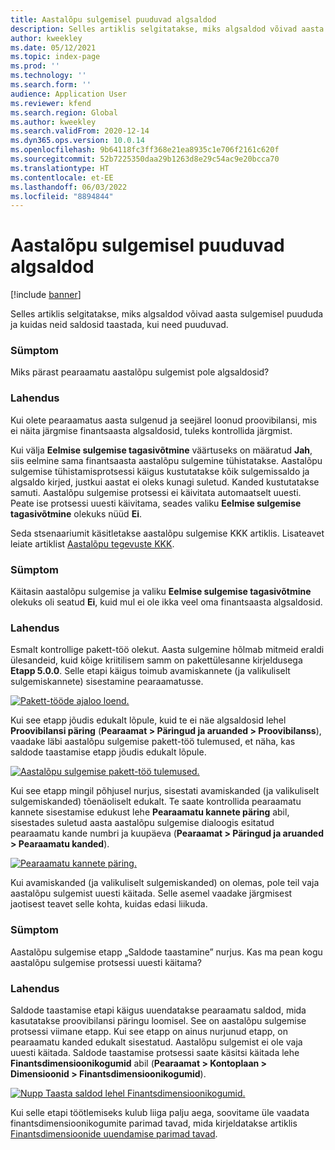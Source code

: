 ```yaml
---
title: Aastalõpu sulgemisel puuduvad algsaldod
description: Selles artiklis selgitatakse, miks algsaldod võivad aasta sulgemisel puududa ja kuidas neid saldosid taastada, kui need puuduvad.
author: kweekley
ms.date: 05/12/2021
ms.topic: index-page
ms.prod: ''
ms.technology: ''
ms.search.form: ''
audience: Application User
ms.reviewer: kfend
ms.search.region: Global
ms.author: kweekley
ms.search.validFrom: 2020-12-14
ms.dyn365.ops.version: 10.0.14
ms.openlocfilehash: 9b64118fc3ff368e21ea8935c1e706f2161c620f
ms.sourcegitcommit: 52b7225350daa29b1263d8e29c54ac9e20bcca70
ms.translationtype: HT
ms.contentlocale: et-EE
ms.lasthandoff: 06/03/2022
ms.locfileid: "8894844"
---
```

# <a name="year-end-close-missing-opening-balances"></a>Aastalõpu sulgemisel puuduvad algsaldod

[!include [banner](../includes/banner.md)]

Selles artiklis selgitatakse, miks algsaldod võivad aasta sulgemisel puududa ja kuidas neid saldosid taastada, kui need puuduvad.

### <a name="symptom"></a>Sümptom

Miks pärast pearaamatu aastalõpu sulgemist pole algsaldosid? 

### <a name="resolution"></a>Lahendus

Kui olete pearaamatus aasta sulgenud ja seejärel loonud proovibilansi, mis ei näita järgmise finantsaasta algsaldosid, tuleks kontrollida järgmist.

Kui välja **Eelmise sulgemise tagasivõtmine** väärtuseks on määratud **Jah**, siis eelmine sama finantsaasta aastalõpu sulgemine tühistatakse. Aastalõpu sulgemise tühistamisprotsessi käigus kustutatakse kõik sulgemissaldo ja algsaldo kirjed, justkui aastat ei oleks kunagi suletud. Kanded kustutatakse samuti. Aastalõpu sulgemise protsessi ei käivitata automaatselt uuesti. Peate ise protsessi uuesti käivitama, seades valiku **Eelmise sulgemise tagasivõtmine** olekuks nüüd **Ei**.

Seda stsenaariumit käsitletakse aastalõpu sulgemise KKK artiklis. Lisateavet leiate artiklist [Aastalõpu tegevuste KKK](faq-year-end-activities.md).

### <a name="symptom"></a>Sümptom

Käitasin aastalõpu sulgemise ja valiku **Eelmise sulgemise tagasivõtmine** olekuks oli seatud **Ei**, kuid mul ei ole ikka veel oma finantsaasta algsaldosid.

### <a name="resolution"></a>Lahendus

Esmalt kontrollige pakett-töö olekut. Aasta sulgemine hõlmab mitmeid eraldi ülesandeid, kuid kõige kriitilisem samm on pakettülesanne kirjeldusega **Etapp 5.0.0**. Selle etapi käigus toimub avamiskannete (ja valikuliselt sulgemiskannete) sisestamine pearaamatusse. 

[![Pakett-tööde ajaloo loend.](./media/yec-mssng-open-blnces-01.png)](./media/yec-mssng-open-blnces-01.png)

Kui see etapp jõudis edukalt lõpule, kuid te ei näe algsaldosid lehel **Proovibilansi päring** (**Pearaamat > Päringud ja aruanded > Proovibilanss**), vaadake läbi aastalõpu sulgemise pakett-töö tulemused, et näha, kas saldode taastamise etapp jõudis edukalt lõpule.

[![Aastalõpu sulgemise pakett-töö tulemused.](./media/yec-mssng-open-blnces-02.png)](./media/yec-mssng-open-blnces-02.png)

Kui see etapp mingil põhjusel nurjus, sisestati avamiskanded (ja valikuliselt sulgemiskanded) tõenäoliselt edukalt. Te saate kontrollida pearaamatu kannete sisestamise edukust lehe **Pearaamatu kannete päring** abil, sisestades suletud aasta aastalõpu sulgemise dialoogis esitatud pearaamatu kande numbri ja kuupäeva (**Pearaamat > Päringud ja aruanded > Pearaamatu kanded**).

[![Pearaamatu kannete päring.](./media/yec-mssng-open-blnces-03.png)](./media/yec-mssng-open-blnces-03.png)

Kui avamiskanded (ja valikuliselt sulgemiskanded) on olemas, pole teil vaja aastalõpu sulgemist uuesti käitada. Selle asemel vaadake järgmisest jaotisest teavet selle kohta, kuidas edasi liikuda.

### <a name="symptom"></a>Sümptom

Aastalõpu sulgemise etapp „Saldode taastamine” nurjus. Kas ma pean kogu aastalõpu sulgemise protsessi uuesti käitama?

### <a name="resolution"></a>Lahendus

Saldode taastamise etapi käigus uuendatakse pearaamatu saldod, mida kasutatakse proovibilansi päringu loomisel.  See on aastalõpu sulgemise protsessi viimane etapp.  Kui see etapp on ainus nurjunud etapp, on pearaamatu kanded edukalt sisestatud.  Aastalõpu sulgemist ei ole vaja uuesti käitada. Saldode taastamise protsessi saate käsitsi käitada lehe **Finantsdimensioonikogumid** abil (**Pearaamat > Kontoplaan > Dimensioonid > Finantsdimensioonikogumid**).

[![Nupp Taasta saldod lehel Finantsdimensioonikogumid.](./media/yec-mssng-open-blnces-04.png)](./media/yec-mssng-open-blnces-04.png)

Kui selle etapi töötlemiseks kulub liiga palju aega, soovitame üle vaadata finantsdimensioonikogumite parimad tavad, mida kirjeldatakse artiklis [Finantsdimensioonide uuendamise parimad tavad](https://community.dynamics.com/365/financeandoperations/b/dynamics-365-finance-blog/posts/best-practices-for-updating-financial-dimension-set-dimension-sets). 

